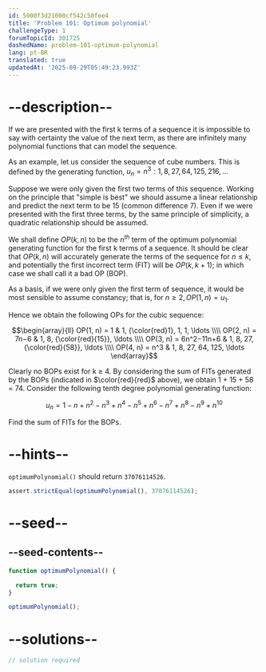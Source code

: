 ```yaml
---
id: 5900f3d21000cf542c50fee4
title: 'Problem 101: Optimum polynomial'
challengeType: 1
forumTopicId: 301725
dashedName: problem-101-optimum-polynomial
lang: pt-BR
translated: true
updatedAt: '2025-09-29T05:49:23.993Z'
---
```


# --description--

If we are presented with the first k terms of a sequence it is impossible to say with certainty the value of the next term, as there are infinitely many polynomial functions that can model the sequence.

As an example, let us consider the sequence of cube numbers. This is defined by the generating function, $u_n = n^3: 1, 8, 27, 64, 125, 216, \ldots$

Suppose we were only given the first two terms of this sequence. Working on the principle that "simple is best" we should assume a linear relationship and predict the next term to be 15 (common difference 7). Even if we were presented with the first three terms, by the same principle of simplicity, a quadratic relationship should be assumed.

We shall define $OP(k, n)$ to be the $n^{th}$ term of the optimum polynomial generating function for the first k terms of a sequence. It should be clear that $OP(k, n)$ will accurately generate the terms of the sequence for $n ≤ k$, and potentially the first incorrect term (FIT) will be $OP(k, k+1)$; in which case we shall call it a bad OP (BOP).

As a basis, if we were only given the first term of sequence, it would be most sensible to assume constancy; that is, for $n ≥ 2, OP(1, n) = u_1$.

Hence we obtain the following OPs for the cubic sequence:

$$\begin{array}{ll}
  OP(1, n) = 1          & 1, {\color{red}1}, 1, 1, \ldots     \\\\
  OP(2, n) = 7n−6       & 1, 8, {\color{red}{15}}, \ldots     \\\\
  OP(3, n) = 6n^2−11n+6 & 1, 8, 27, {\color{red}{58}}, \ldots \\\\
  OP(4, n) = n^3        & 1, 8, 27, 64, 125, \ldots
\end{array}$$

Clearly no BOPs exist for k ≥ 4. By considering the sum of FITs generated by the BOPs (indicated in $\color{red}{red}$ above), we obtain 1 + 15 + 58 = 74. Consider the following tenth degree polynomial generating function:

$$u_n = 1 − n + n^2 − n^3 + n^4 − n^5 + n^6 − n^7 + n^8 − n^9 + n^{10}$$

Find the sum of FITs for the BOPs.

# --hints--

`optimumPolynomial()` should return `37076114526`.

```js
assert.strictEqual(optimumPolynomial(), 37076114526);
```

# --seed--

## --seed-contents--

```js
function optimumPolynomial() {

  return true;
}

optimumPolynomial();
```

# --solutions--

```js
// solution required
```
